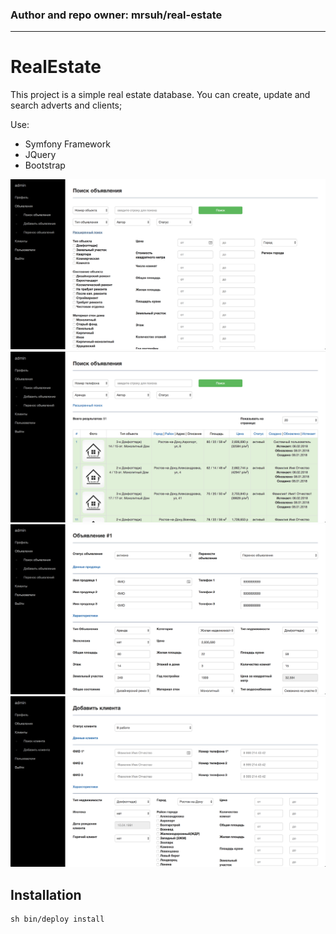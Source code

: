 ### Author and repo owner: mrsuh/real-estate
---
RealEstate
==========

This project is a simple  real estate database. You can create, update and search adverts and clients;

Use:
- Symfony Framework
- JQuery
- Bootstrap

![Screen1](/screen-1.png)
![Screen2](/screen-2.png)
![Screen3](/screen-3.png)
![Screen4](/screen-4.png)


Installation
-------

```
sh bin/deploy install
```
